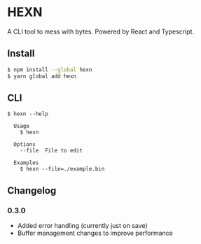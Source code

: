 # HEXN

A CLI tool to mess with bytes. Powered by React and Typescript.

## Install

```bash
$ npm install --global hexn
$ yarn global add hexn
```

## CLI

```
$ hexn --help

  Usage
    $ hexn

  Options
    --file  File to edit

  Examples
    $ hexn --file=./example.bin
```

## Changelog

### 0.3.0
- Added error handling (currently just on save)
- Buffer management changes to improve performance
